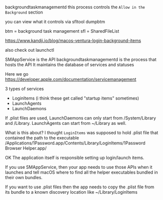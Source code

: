 backgroundtaskmanagementd
this process controls the `Allow in the Background` section

you can view what it controls via
sfltool dumpbtm

btm = background task management
sfl = SharedFileList

https://www.kandji.io/blog/macos-ventura-login-background-items


also check out launchctl

SMAppService is the API
backgroundtaskmanagementd is the process that hosts the API
It maintains the database of services and statuses


Here we go
https://developer.apple.com/documentation/servicemanagement

3 types of services
* LoginItems (i think these get called "startup items" sometimes)
* LaunchAgents
* LaunchDaemons

If .plist files are used, LaunchDaemons can only start from /System/Library and /Library. LaunchAgents can start from ~/Library as well.

What is this about? I thought `LoginItems` was supposed to hold .plist file that contained the path to the executable
/Applications/1Password.app/Contents/Library/LoginItems/1Password Browser Helper.app/


OK
The application itself is responsible setting up login/launch items.

If you use SMAppService, then your app needs to use those APIs when it launches and tell macOS where to find all the helper executables bundled in their own bundles.

If you want to use .plist files then the app needs to copy the .plist file from its bundle to a known discovery location like ~/Library/LoginItems